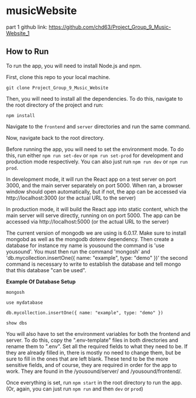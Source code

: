 # musicWebsite
part 1 github link: https://github.com/chd63/Project_Group_9_Music-Website_1

## How to Run
To run the app, you will need to install Node.js and npm.

First, clone this repo to your local machine.
```
git clone Project_Group_9_Music_Website
```
Then, you will need to install all the dependencies. To do this, navigate to the root directory of the project and run:
```
npm install
```
Navigate to the `frontend` and `server` directories and run the same command.

Now, navigate back to the root directory.

Before running the app, you will need to set the environment mode. To do this, run either `npm run set-dev` or `npm run set-prod` for
development and production mode respectively. You can also just run `npm run dev` or `npm run prod`.

In development mode, it will run the React app on a test server on port 3000, and the main server separately on port 5000. When ran, a browser window should open
automatically, but if not, the app can be accessed via http://localhost:3000 (or the actual URL to the server)

In production mode, it will build the React app into static content, which the main server will serve directly, running on on port 5000. The app can be accessed
via http://localhost:5000 (or the actual URL to the server)

The current version of mongodb we are using is 6.0.17. Make sure to install mongobd as well as the mongodb dotenv dependency. Then create a database for instance my name is yousound the command is 'use yousound'. You must then run the command 'mongosh' and 'db.mycollection.insertOne({ name: "example", type: "demo" })' the second command is necessary to write to establish the database and tell mongo that this database "can be used".

 **Example Of Database Setup**
 
	mongosh

	use mydatabase

	db.mycollection.insertOne({ name: "example", type: "demo" })

	show dbs

You will also have to set the environment variables for both the frontend and server. To do this, copy the ".env-template" files in both directories and rename them to ".env". Set all the required fields to what they need to be. If they are already filled in, there is mostly no need to change them, but be sure to fill in the ones that are left blank. These tend to be the more sensitive fields, and of course, they are required in order for the app to work. They are found in the /yousound/server/ and /yousound/frontend/. 

Once everything is set, run `npm start` in the root directory to run the app. (Or, again, you can just run `npm run` and then `dev` or `prod`)
